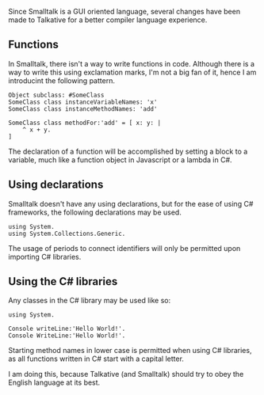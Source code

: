 Since Smalltalk is a GUI oriented language, several changes have been made to Talkative for a better compiler language experience.

## Functions

In Smalltalk, there isn't a way to write functions in code. Although there is a way to write this using exclamation marks, I'm not a big fan of it, hence I am introducint the following pattern.

```Smalltalk
Object subclass: #SomeClass
SomeClass class instanceVariableNames: 'x'
SomeClass class instanceMethodNames: 'add'

SomeClass class methodFor:'add' = [ x: y: |
    ^ x + y.
]
```

The declaration of a function will be accomplished by setting a block to a variable, much like a function object in Javascript or a lambda in C#.


## Using declarations

Smalltalk doesn't have any using declarations, but for the ease of using C# frameworks, the following declarations may be used.

```Talkative
using System.
using System.Collections.Generic.
```

The usage of periods to connect identifiers will only be permitted upon importing C# libraries.

## Using the C# libraries

Any classes in the C# library may be used like so:

```Talkative
using System.

Console writeLine:'Hello World!'.
Console WriteLine:'Hello World!'.

```

Starting method names in lower case is permitted when using C# libraries, as all functions written in C# start with a capital letter.

I am doing this, because Talkative (and Smalltalk) should try to obey the English language at its best.
